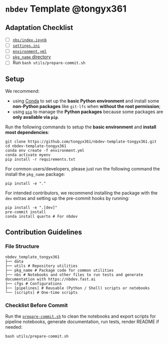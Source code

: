 # `nbdev` Template @tongyx361


<!-- WARNING: THIS FILE WAS AUTOGENERATED! DO NOT EDIT! -->

## Adaptation Checklist

- [ ] [`nbs/index.ipynb`](nbs/index.ipynb)
- [ ] [`settings.ini`](settings.ini)
- [ ] [`environment.yml`](environment.yml)
- [ ] [`pkg_name` directory](pkg_name)
- [ ] Run `bash utils/prepare-commit.sh`

## Setup

We recommend:

- using [Conda](https://docs.conda.io/projects/miniconda) to set up the
  **basic Python environment** and install some **non-Python packages**
  like `git-lfs` when **without the root permission**;
- using [`pip`](https://pip.pypa.io/en/stable/#) to manage the **Python
  packages** because some packages are **only available via `pip`**.

Run the following commands to setup the **basic environment** and
**install most dependencies**:

``` shell
git clone https://github.com/tongyx361/nbdev-template-tongyx361.git
cd nbdev-template-tongyx361
conda env create -f environment.yml
conda activate myenv
pip install -r requirements.txt
```

For common users/developers, please just run the following command the
install the `pkg_name` package:

``` shell
pip install -e "."
```

For intended contributors, we recommend installing the package with the
`dev` extras and setting up the pre-commit hooks by running:

``` shell
pip install -e ".[dev]"
pre-commit install
conda install quarto # For nbdev
```

## Contribution Guidelines

### File Structure

    nbdev_template_tongyx361
    ├── data
    ├── utils # Repository utilities
    ├── pkg_name # Package code for common utilities
    ├── nbs # Notebooks and other files to run tests and generate documentation with https://nbdev.fast.ai
    ├── cfgs # Configurations
    ├── [pipelines] # Reusable (Python / Shell) scripts or notebooks
    └── [scripts] # One-time scripts

### Checklist Before Commit

Run the [`prepare-commit.sh`](utils/prepare-commit.sh) to clean the
notebooks and export scripts for pipeline notebooks, generate
documentation, run tests, render README if needed:

    bash utils/prepare-commit.sh
